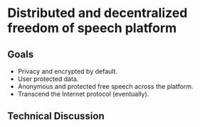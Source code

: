 # Distributed and decentralized freedom of speech platform

## Goals

- Privacy and encrypted by default.
- User protected data.
- Anonymous and protected free speech across the platform.
- Transcend the Internet protocol (eventually).

## Technical Discussion


    